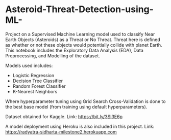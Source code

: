 # Asteroid-Threat-Detection-using-ML-
Project on a Supervised Machine Learning model used to classify Near Earth Objects (Asteroids) as a Threat or No Threat.
Threat here is defined as whether or not these objects would potentially collide with planet Earth.
This notebook includes the Exploratory Data Analysis (EDA), Data Preprocessing, and Modelling of the dataset.

Models used includes:
- Logistic Regression
- Decision Tree Classifier
- Random Forest Classifier
- K-Nearest Neighbors

Where hyperparameter tuning using Grid Search Cross-Validation is done to the best base model (from training using default hyperparameters).

Dataset obtained for Kaggle. 
Link: https://bit.ly/3Sl3E6p

A model deployment using Heroku is also included in this project.
Link: https://radyatra-sidharta-milestone2.herokuapp.com
